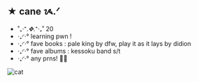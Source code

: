 ## ★ cane ᝰ.ᐟ

- ˚₊‧⁺.*✥*.⁺‧₊˚ 20
- ‧₊◜·° learning pwn !
- ‧₊◜·° fave books : pale king by dfw, play it as it lays by didion
- ‧₊◜·° fave albums : kessoku band s/t
- ‧₊◜·° any prns! 🏳️‍⚧️

![cat](https://i.imgur.com/Oo7XxoI.png)
